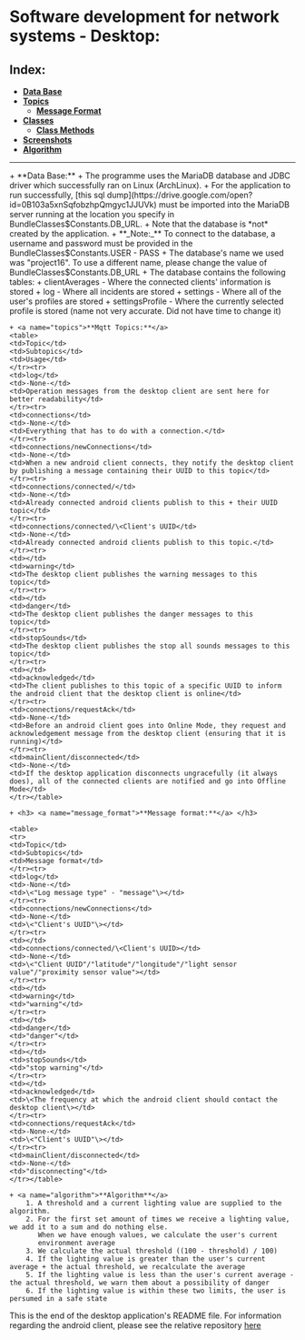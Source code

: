 <h1> Software development for network systems - Desktop: </h1>
    <h2> Index: </h2>
    
+ [**Data Base**](#db)
+ [**Topics**](#topics)
  + [**Message Format**](#message_format)
+ [**Classes**](#classes)
    + [**Class Methods**](#methods)
+ [**Screenshots**](#ss)
+ [**Algorithm**](#algorithm)

<hr>
+ <a name="db">**Data Base:**</a>
    + The programme uses the MariaDB database and JDBC driver which
        successfully ran on Linux (ArchLinux).
    + For the application to run successfully, [this sql dump](https://drive.google.com/open?id=0B103a5xnSqfobzhpQmgyc1JJUVk) must be imported into the MariaDB server running at
          the location you specify in BundleClasses$Constants.DB_URL.
    + Note that the database is *not* created by the application.
    + **_Note:_** To connect to the database, a username and password must be provided in the BundleClasses$Constants.USER - PASS
    + The database's name we used was "project16". To use a different name, please change the value of BundleClasses$Constants.DB_URL
    + The database contains the following tables:
            + clientAverages - Where the connected clients'
            information is stored
            + log - Where all incidents are stored
            + settings - Where all of the user's profiles
            are stored
            + settingsProfile - Where the currently selected
            profile is stored (name not very accurate.
            Did not have time to change it)  
            
    + <a name="topics">**Mqtt Topics:**</a>
    <table>
    <td>Topic</td>
    <td>Subtopics</td>
    <td>Usage</td>
    </tr><tr>
    <td>log</td>
    <td>-None-</td>
    <td>Operation messages from the desktop client are sent here for better readability</td>
    </tr><tr>
    <td>connections</td>
    <td>-None-</td>
    <td>Everything that has to do with a connection.</td>
    </tr><tr>
    <td>connections/newConnections</td>
    <td>-None-</td>
    <td>When a new android client connects, they notify the desktop client by publishing a message containing their UUID to this topic</td>
    </tr><tr>
    <td>connections/connected/</td>
    <td>-None-</td>
    <td>Already connected android clients publish to this + their UUID topic</td>
    </tr><tr>
    <td>connections/connected/\<Client's UUID</td>
    <td>-None-</td>
    <td>Already connected android clients publish to this topic.</td>
    </tr><tr>
    <td></td>
    <td>warning</td>
    <td>The desktop client publishes the warning messages to this topic</td>
    </tr><tr>
    <td></td>
    <td>danger</td>
    <td>The desktop client publishes the danger messages to this topic</td>
    </tr><tr>
    <td>stopSounds</td>
    <td>The desktop client publishes the stop all sounds messages to this topic</td>
    </tr><tr>
    <td></td>
    <td>acknowledged</td>
    <td>The client publishes to this topic of a specific UUID to inform the android client that the desktop client is online</td>
    </tr><tr>
    <td>connections/requestAck</td>
    <td>-None-</td>
    <td>Before an android client goes into Online Mode, they request and acknowledgement message from the desktop client (ensuring that it is running)</td>
    </tr><tr>
    <td>mainClient/disconnected</td>
    <td>-None-</td>
    <td>If the desktop application disconnects ungracefully (it always does), all of the connected clients are notified and go into Offline Mode</td>
    </tr></table>

    + <h3> <a name="message_format">**Message format:**</a> </h3>

    <table>
    <tr>
    <td>Topic</td>
    <td>Subtopics</td>
    <td>Message format</td>
    </tr><tr>
    <td>log</td>
    <td>-None-</td>
    <td>\<"Log message type" - "message"\></td>
    </tr><tr>
    <td>connections/newConnections</td>
    <td>-None-</td>
    <td>\<"Client's UUID"\></td>
    </tr><tr>
    <td></td>
    <td>connections/connected/\<Client's UUID></td>
    <td>-None-</td>
    <td>\<"Client UUID"/"latitude"/"longitude"/"light sensor value"/"proximity sensor value"></td>
    </tr><tr>
    <td></td>
    <td>warning</td>
    <td>"warning"</td>
    </tr><tr>
    <td></td>
    <td>danger</td>
    <td>"danger"</td>
    </tr><tr>
    <td></td>
    <td>stopSounds</td>
    <td>"stop warning"</td>
    </tr><tr>
    <td></td>
    <td>acknowledged</td>
    <td>\<The frequency at which the android client should contact the desktop client\></td>
    </tr><tr>
    <td>connections/requestAck</td>
    <td>-None-</td>
    <td>\<"Client's UUID"\></td>
    </tr><tr>
    <td>mainClient/disconnected</td>
    <td>-None-</td>
    <td>"disconnecting"</td>
    </tr></table>

    + <a name="algorithm">**Algorithm**</a>
        1. A threshold and a current lighting value are supplied to the algorithm.
        2. For the first set amount of times we receive a lighting value, we add it to a sum and do nothing else.  
           When we have enough values, we calculate the user's current
           environment average
        3. We calculate the actual threshold ((100 - threshold) / 100)
        4. If the lighting value is greater than the user's current average + the actual threshold, we recalculate the average
        5. If the lighting value is less than the user's current average - the actual threshold, we warn them about a possibility of danger
        6. If the lighting value is within these two limits, the user is persumed in a safe state

This is the end of the desktop application's README file.
For information regarding the android client, please
see the relative repository [here](https://github.com/kostaskol/SDNS-Android)
